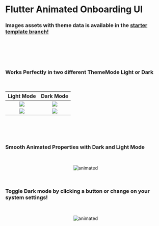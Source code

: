 # Flutter Animated Onboarding UI


### Images assets with theme data is available in the [starter template branch!](https://github.com/ImranSefat/Flutter-Animated-Onboarding-UI/tree/template)

<br/><br/><br/><br/>

### Works Perfectly in two different ThemeMode Light or Dark
<br/>

Light Mode             |  Dark Mode
:-------------------------:|:-------------------------:
![](https://i.ibb.co/xh1xZZk/img1L.png)  |  ![](https://i.ibb.co/PWWDzLx/img2.png)
![](https://i.ibb.co/hdjKbSp/img2L.png)  |  ![](https://i.ibb.co/DDhV8VC/img2.png)



<br/><br/><br/>

<h3>
  Smooth Animated Properties with Dark and Light Mode
</h3>
<br/>


<p align="center">
  <img src="https://github.com/ImranSefat/Flutter-Animated-Onboarding-UI/blob/main/samples/ezgif.com-gif-maker.gif?raw=true" alt="animated" />
</p>

<br/>

<h3>
  Toggle Dark mode by clicking a button or change on your system settings!
</h3>

<br/>

<p align="center">
  <img src="https://github.com/ImranSefat/Flutter-Animated-Onboarding-UI/blob/main/samples/single_device.gif?raw=true" alt="animated" />
</p>
<br/><br/>



